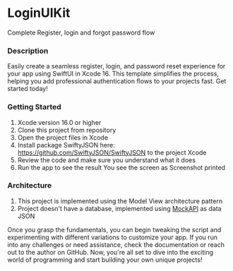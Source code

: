 # LoginUIKit
 Complete Register, login and forgot password flow

### Description
Easily create a seamless register, login, and password reset experience for your app using SwiftUI in Xcode 16. This template simplifies the process, helping you add professional authentication flows to your projects fast. Get started today!

### Getting Started 
1. Xcode version 16.0 or higher
2. Clone this project from repository
3. Open the project files in Xcode
4. Install package SwiftyJSON here: https://github.com/SwiftyJSON/SwiftyJSON to the project Xcode
5. Review the code and make sure you understand what it does
6. Run the app to see the result
You see the screen as Screenshot printed

### Architecture
1. This project is implemented using the Model View architecture pattern
2. Project doesn't have a database, implemented using [MockAPI](https://mockapi.io/docs) as data JSON

Once you grasp the fundamentals, you can begin tweaking the script and experimenting with different variations to customize your app. If you run into any challenges or need assistance, check the documentation or reach out to the author on GitHub. Now, you're all set to dive into the exciting world of programming and start building your own unique projects!
